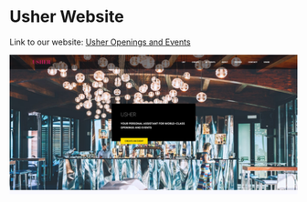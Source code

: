 # Usher Website

Link to our website: [Usher Openings and Events](https://usher.events)

![](../.gitbook/assets/usherwebsite.png)




